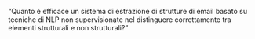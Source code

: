 “Quanto è efficace un sistema di estrazione di strutture di email basato su tecniche di NLP non supervisionate nel distinguere correttamente tra elementi strutturali e non strutturali?”
